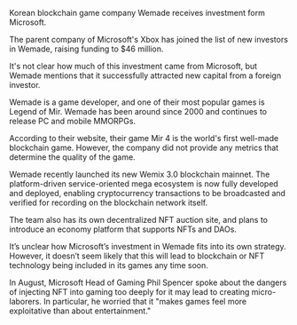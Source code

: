 Korean blockchain game company Wemade receives investment form Microsoft.

The parent company of Microsoft's Xbox has joined the list of new investors in Wemade, raising funding to $46 million.

It's not clear how much of this investment came from Microsoft, but Wemade mentions that it successfully attracted new capital from a foreign investor.

Wemade is a game developer, and one of their most popular games is Legend of Mir. Wemade has been around since 2000 and continues to release PC and mobile MMORPGs.

According to their website, their game Mir 4 is the world's first well-made blockchain game. However, the company did not provide any metrics that determine the quality of the game.

Wemade recently launched its new Wemix 3.0 blockchain mainnet. The platform-driven service-oriented mega ecosystem is now fully developed and deployed, enabling cryptocurrency transactions to be broadcasted and verified for recording on the blockchain network itself.

The team also has its own decentralized NFT auction site, and plans to introduce an economy platform that supports NFTs and DAOs.

It’s unclear how Microsoft’s investment in Wemade fits into its own strategy. However, it doesn’t seem likely that this will lead to blockchain or NFT technology being included in its games any time soon.

In  August, Microsoft Head of Gaming Phil Spencer spoke about the dangers of injecting NFT into gaming too deeply for it may lead to creating micro-laborers. In particular, he worried that it "makes games feel more exploitative than about entertainment."

